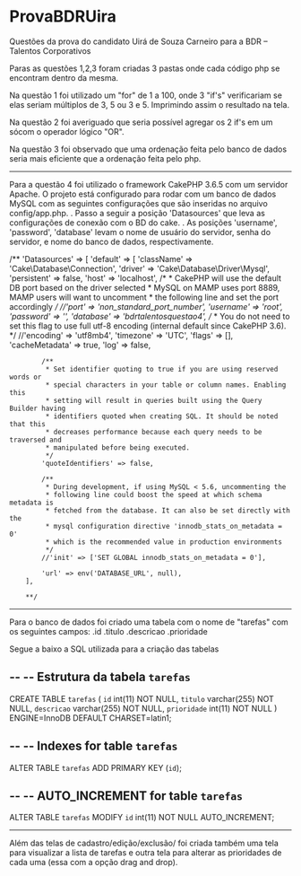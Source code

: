 # ProvaBDRUira
Questões da prova do candidato Uirá de Souza Carneiro para a BDR – Talentos Corporativos



Paras as questões 1,2,3 foram criadas 3 pastas onde cada código php se encontram dentro da mesma.

Na questão 1 foi utilizado um "for" de 1 a 100, onde 3 "if's" verificariam se elas seriam múltiplos de 3, 5 ou 3 e 5. Imprimindo assim o resultado na tela.

Na questão 2 foi averiguado que seria possível agregar os 2 if's em um sócom o operador lógico "OR".

Na questão 3 foi observado que uma ordenação feita pelo banco de dados seria mais eficiente que a ordenação feita pelo php.

----------------------------------------------------------------------------------------------------------------------------------------

Para a questão 4 foi utilizado o framework CakePHP 3.6.5 com um servidor Apache.
O projeto está configurado para rodar com um banco de dados MySQL com as seguintes configurações que são inseridas no arquivo config/app.php.
. Passo a seguir a posição 'Datasources' que leva as configurações de conexão com o BD do cake.
. As posições 'username', 'password', 'database' levam o nome de usuário do servidor, senha do servidor, e nome do banco de dados, respectivamente.

/**
'Datasources' => [
        'default' => [
            'className' => 'Cake\Database\Connection',
            'driver' => 'Cake\Database\Driver\Mysql',
            'persistent' => false,
            'host' => 'localhost',
            /*
             * CakePHP will use the default DB port based on the driver selected
             * MySQL on MAMP uses port 8889, MAMP users will want to uncomment
             * the following line and set the port accordingly
             */
            //'port' => 'non_standard_port_number',
            'username' => 'root',
            'password' => '',
            'database' => 'bdrtalentosquestao4',
            /*
             * You do not need to set this flag to use full utf-8 encoding (internal default since CakePHP 3.6).
             */
            //'encoding' => 'utf8mb4',
            'timezone' => 'UTC',
            'flags' => [],
            'cacheMetadata' => true,
            'log' => false,

            /**
             * Set identifier quoting to true if you are using reserved words or
             * special characters in your table or column names. Enabling this
             * setting will result in queries built using the Query Builder having
             * identifiers quoted when creating SQL. It should be noted that this
             * decreases performance because each query needs to be traversed and
             * manipulated before being executed.
             */
            'quoteIdentifiers' => false,

            /**
             * During development, if using MySQL < 5.6, uncommenting the
             * following line could boost the speed at which schema metadata is
             * fetched from the database. It can also be set directly with the
             * mysql configuration directive 'innodb_stats_on_metadata = 0'
             * which is the recommended value in production environments
             */
            //'init' => ['SET GLOBAL innodb_stats_on_metadata = 0'],

            'url' => env('DATABASE_URL', null),
        ],
        
        **/
---------------------------------------------------------------------------------------------------------------------------------------        
        
Para o banco de dados foi criado uma tabela com o nome de "tarefas" com os seguintes campos:
.id
.titulo
.descricao
.prioridade

Segue a baixo a SQL utilizada para a criação das tabelas

--
-- Estrutura da tabela `tarefas`
--

CREATE TABLE `tarefas` (
  `id` int(11) NOT NULL,
  `titulo` varchar(255) NOT NULL,
  `descricao` varchar(255) NOT NULL,
  `prioridade` int(11) NOT NULL
) ENGINE=InnoDB DEFAULT CHARSET=latin1;


--
-- Indexes for table `tarefas`
--
ALTER TABLE `tarefas`
  ADD PRIMARY KEY (`id`);


--
-- AUTO_INCREMENT for table `tarefas`
--
ALTER TABLE `tarefas`
  MODIFY `id` int(11) NOT NULL AUTO_INCREMENT;
  
----------------------------------------------------------------------------------------------------------------------------------------

Além das telas de cadastro/edição/exclusão/ foi criada também uma tela para visualizar a lista de tarefas e outra tela para alterar as prioridades de cada uma (essa com a opção drag and drop).
